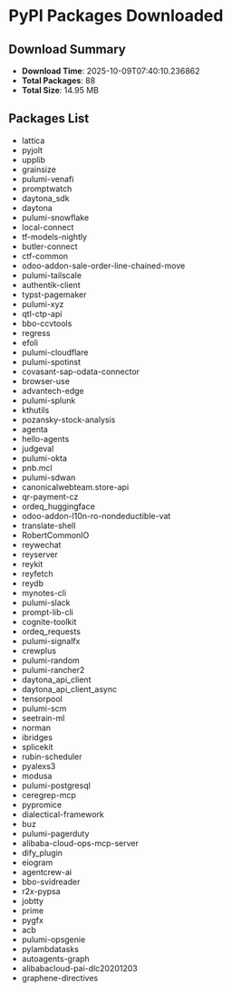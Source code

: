 # PyPI Packages Downloaded

## Download Summary
- **Download Time**: 2025-10-09T07:40:10.236862
- **Total Packages**: 88
- **Total Size**: 14.95 MB

## Packages List
- lattica
- pyjolt
- upplib
- grainsize
- pulumi-venafi
- promptwatch
- daytona_sdk
- daytona
- pulumi-snowflake
- local-connect
- tf-models-nightly
- butler-connect
- ctf-common
- odoo-addon-sale-order-line-chained-move
- pulumi-tailscale
- authentik-client
- typst-pagemaker
- pulumi-xyz
- qtl-ctp-api
- bbo-ccvtools
- regress
- efoli
- pulumi-cloudflare
- pulumi-spotinst
- covasant-sap-odata-connector
- browser-use
- advantech-edge
- pulumi-splunk
- kthutils
- pozansky-stock-analysis
- agenta
- hello-agents
- judgeval
- pulumi-okta
- pnb.mcl
- pulumi-sdwan
- canonicalwebteam.store-api
- qr-payment-cz
- ordeq_huggingface
- odoo-addon-l10n-ro-nondeductible-vat
- translate-shell
- RobertCommonIO
- reywechat
- reyserver
- reykit
- reyfetch
- reydb
- mynotes-cli
- pulumi-slack
- prompt-lib-cli
- cognite-toolkit
- ordeq_requests
- pulumi-signalfx
- crewplus
- pulumi-random
- pulumi-rancher2
- daytona_api_client
- daytona_api_client_async
- tensorpool
- pulumi-scm
- seetrain-ml
- norman
- ibridges
- splicekit
- rubin-scheduler
- pyalexs3
- modusa
- pulumi-postgresql
- ceregrep-mcp
- pypromice
- dialectical-framework
- buz
- pulumi-pagerduty
- alibaba-cloud-ops-mcp-server
- dify_plugin
- eiogram
- agentcrew-ai
- bbo-svidreader
- r2x-pypsa
- jobtty
- prime
- pygfx
- acb
- pulumi-opsgenie
- pylambdatasks
- autoagents-graph
- alibabacloud-pai-dlc20201203
- graphene-directives
